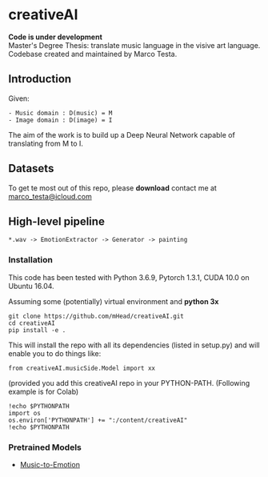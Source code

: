 # creativeAI
**Code is under development** <br>
Master's Degree Thesis: translate music language in the visive art language. <br>
Codebase created and maintained by Marco Testa. <br>

## Introduction
Given:
```
- Music domain : D(music) = M
- Image domain : D(image) = I
```
The aim of the work is to build up a Deep Neural Network capable of translating from M to I.

## Datasets
To get te most out of this repo, please __download__ contact me at marco_testa@icloud.com

## High-level pipeline
```
*.wav -> EmotionExtractor -> Generator -> painting
```
### Installation
This code has been tested with Python 3.6.9, Pytorch 1.3.1, CUDA 10.0 on Ubuntu 16.04.

Assuming some (potentially) virtual environment and __python 3x__ 
```Console
git clone https://github.com/mHead/creativeAI.git
cd creativeAI
pip install -e .
```
This will install the repo with all its dependencies (listed in setup.py) and will enable you to do things like:
``` 
from creativeAI.musicSide.Model import xx
```
(provided you add this creativeAI repo in your PYTHON-PATH. (Following example is for Colab) 
```
!echo $PYTHONPATH
import os
os.environ['PYTHONPATH'] += ":/content/creativeAI"
!echo $PYTHONPATH
```

### Pretrained Models
   * [Music-to-Emotion](https://www.dropbox.com/)
